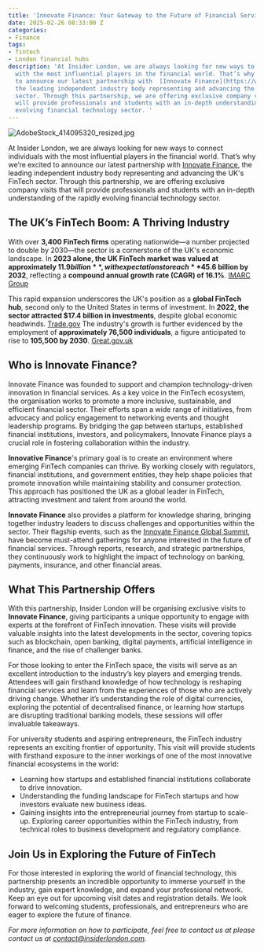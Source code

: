 ```yaml
---
title: 'Innovate Finance: Your Gateway to the Future of Financial Services'
date: 2025-02-26 08:33:00 Z
categories:
- Finance
tags:
- fintech
- London financial hubs
description: 'At Insider London, we are always looking for new ways to connect individuals
  with the most influential players in the financial world. That’s why we’re excited
  to announce our latest partnership with  [Innovate Finance](https://www.innovatefinance.com/),
  the leading independent industry body representing and advancing the UK''s FinTech
  sector. Through this partnership, we are offering exclusive company visits that
  will provide professionals and students with an in-depth understanding of the rapidly
  evolving financial technology sector. '
---
```


![AdobeStock_414095320_resized.jpg](/uploads/AdobeStock_414095320_resized.jpg)

At Insider London, we are always looking for new ways to connect individuals with the most influential players in the financial world. That’s why we’re excited to announce our latest partnership with  [Innovate Finance](https://www.innovatefinance.com/), the leading independent industry body representing and advancing the UK's FinTech sector. Through this partnership, we are offering exclusive company visits that will provide professionals and students with an in-depth understanding of the rapidly evolving financial technology sector. 

## The UK’s FinTech Boom: A Thriving Industry

With over **3,400 FinTech firms** operating nationwide—a number projected to double by 2030—the sector is a cornerstone of the UK's economic landscape. In **2023 alone, the UK FinTech market was valued at approximately $11.9 billion**, with expectations to reach **$45.6 billion by 2032**, reflecting a **compound annual growth rate (CAGR) of 16.1%**. [IMARC Group](https://www.imarcgroup.com/uk-fintech-market)

This rapid expansion underscores the UK's position as a **global FinTech hub**, second only to the United States in terms of investment. In **2022, the sector attracted $17.4 billion in investments**, despite global economic headwinds. [Trade.gov](https://www.trade.gov/country-commercial-guides/united-kingdom-financial-technology-fintech) The industry's growth is further evidenced by the employment of **approximately 76,500 individuals**, a figure anticipated to rise to **105,500 by 2030**. [Great.gov.uk](https://www.great.gov.uk/international/investment/sectors/fintech/)


## Who is Innovate Finance?  

Innovate Finance was founded to support and champion technology-driven innovation in financial services. As a key voice in the FinTech ecosystem, the organisation works to promote a more inclusive, sustainable, and efficient financial sector. Their efforts span a wide range of initiatives, from advocacy and policy engagement to networking events and thought leadership programs. By bridging the gap between startups, established financial institutions, investors, and policymakers, Innovate Finance plays a crucial role in fostering collaboration within the industry.  

**Innovative Finance**'s primary goal is to create an environment where emerging FinTech companies can thrive. By working closely with regulators, financial institutions, and government entities, they help shape policies that promote innovation while maintaining stability and consumer protection. This approach has positioned the UK as a global leader in FinTech, attracting investment and talent from around the world.  

**Innovate Finance** also provides a platform for knowledge sharing, bringing together industry leaders to discuss challenges and opportunities within the sector. Their flagship events, such as the [Innovate Finance Global Summit](https://youtu.be/50hBPx2pBjc), have become must-attend gatherings for anyone interested in the future of financial services. Through reports, research, and strategic partnerships, they continuously work to highlight the impact of technology on banking, payments, insurance, and other financial areas.  

## What This Partnership Offers  

With this partnership, Insider London will be organising exclusive visits to **Innovate Finance**, giving participants a unique opportunity to engage with experts at the forefront of FinTech innovation. These visits will provide valuable insights into the latest developments in the sector, covering topics such as blockchain, open banking, digital payments, artificial intelligence in finance, and the rise of challenger banks.  

For those looking to enter the FinTech space, the visits will serve as an excellent introduction to the industry’s key players and emerging trends. Attendees will gain firsthand knowledge of how technology is reshaping financial services and learn from the experiences of those who are actively driving change. Whether it’s understanding the role of digital currencies, exploring the potential of decentralised finance, or learning how startups are disrupting traditional banking models, these sessions will offer invaluable takeaways.  

For university students and aspiring entrepreneurs, the FinTech industry represents an exciting frontier of opportunity. This visit will provide students with firsthand exposure to the inner workings of one of the most innovative financial ecosystems in the world:

* Learning how startups and established financial institutions collaborate to drive innovation.
* Understanding the funding landscape for FinTech startups and how investors evaluate new business ideas.
* Gaining insights into the entrepreneurial journey from startup to scale-up.
Exploring career opportunities within the FinTech industry, from technical roles to business development and regulatory compliance.


## Join Us in Exploring the Future of FinTech  

For those interested in exploring the world of financial technology, this partnership presents an incredible opportunity to immerse yourself in the industry, gain expert knowledge, and expand your professional network. Keep an eye out for upcoming visit dates and registration details. We look forward to welcoming students, professionals, and entrepreneurs who are eager to explore the future of finance.

*For more information on how to participate, feel free to contact us at please contact us at [contact@insiderlondon.com](mailto:contact@insiderlondon.com).*  
